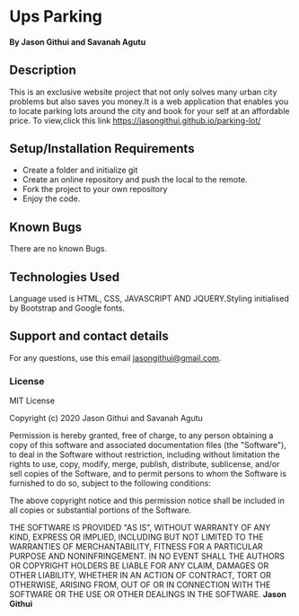# Ups Parking
#### By Jason Githui and Savanah Agutu 
## Description
This is an exclusive website project that not only solves many urban city problems but also saves you money.It is a web application that enables you to locate parking lots around the city and book for your self at an affordable price.
To view,click this link https://jasongithui.github.io/parking-lot/
## Setup/Installation Requirements
* Create a folder and initialize git
* Create an online repository and push the local to the remote.
* Fork the project to your own repository
* Enjoy the code.
## Known Bugs
There are no known Bugs.
## Technologies Used
Language used is HTML, CSS, JAVASCRIPT AND JQUERY.Styling initialised by Bootstrap and Google fonts.
## Support and contact details
For any questions, use this email jasongithui@gmail.com.
### License
MIT License

Copyright (c) 2020 Jason Githui and Savanah Agutu 

Permission is hereby granted, free of charge, to any person obtaining a copy
of this software and associated documentation files (the "Software"), to deal
in the Software without restriction, including without limitation the rights
to use, copy, modify, merge, publish, distribute, sublicense, and/or sell
copies of the Software, and to permit persons to whom the Software is
furnished to do so, subject to the following conditions:

The above copyright notice and this permission notice shall be included in all
copies or substantial portions of the Software.

THE SOFTWARE IS PROVIDED "AS IS", WITHOUT WARRANTY OF ANY KIND, EXPRESS OR
IMPLIED, INCLUDING BUT NOT LIMITED TO THE WARRANTIES OF MERCHANTABILITY,
FITNESS FOR A PARTICULAR PURPOSE AND NONINFRINGEMENT. IN NO EVENT SHALL THE
AUTHORS OR COPYRIGHT HOLDERS BE LIABLE FOR ANY CLAIM, DAMAGES OR OTHER
LIABILITY, WHETHER IN AN ACTION OF CONTRACT, TORT OR OTHERWISE, ARISING FROM,
OUT OF OR IN CONNECTION WITH THE SOFTWARE OR THE USE OR OTHER DEALINGS IN THE
SOFTWARE.
 **Jason Githui**
